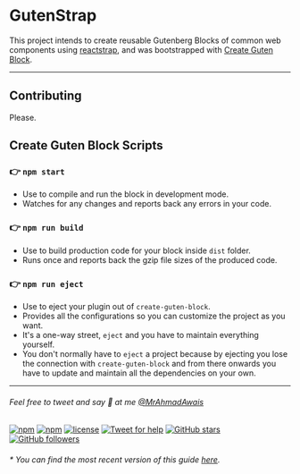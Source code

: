 # GutenStrap

This project intends to create reusable Gutenberg Blocks of common web components using [reactstrap](https://reactstrap.github.io/), and was bootstrapped with [Create Guten Block](https://github.com/ahmadawais/create-guten-block).

---

## Contributing

Please.


## Create Guten Block Scripts

### 👉  `npm start`

- Use to compile and run the block in development mode.
- Watches for any changes and reports back any errors in your code.

### 👉  `npm run build`

- Use to build production code for your block inside `dist` folder.
- Runs once and reports back the gzip file sizes of the produced code.

### 👉  `npm run eject`

- Use to eject your plugin out of `create-guten-block`.
- Provides all the configurations so you can customize the project as you want.
- It's a one-way street, `eject` and you have to maintain everything yourself.
- You don't normally have to `eject` a project because by ejecting you lose the connection with `create-guten-block` and from there onwards you have to update and maintain all the dependencies on your own.

---

###### Feel free to tweet and say 👋 at me [@MrAhmadAwais](https://twitter.com/mrahmadawais/)

[![npm](https://img.shields.io/npm/v/create-guten-block.svg?style=flat-square)](https://www.npmjs.com/package/create-guten-block) [![npm](https://img.shields.io/npm/dt/create-guten-block.svg?style=flat-square&label=downloads)](https://www.npmjs.com/package/create-guten-block)  [![license](https://img.shields.io/github/license/mashape/apistatus.svg?style=flat-square)](https://github.com/ahmadawais/create-guten-block) [![Tweet for help](https://img.shields.io/twitter/follow/mrahmadawais.svg?style=social&label=Tweet%20@MrAhmadAwais)](https://twitter.com/mrahmadawais/) [![GitHub stars](https://img.shields.io/github/stars/ahmadawais/create-guten-block.svg?style=social&label=Stars)](https://github.com/ahmadawais/create-guten-block/stargazers) [![GitHub followers](https://img.shields.io/github/followers/ahmadawais.svg?style=social&label=Follow)](https://github.com/ahmadawais?tab=followers)

###### * You can find the most recent version of this guide [here](https://github.com/ahmadawais/create-guten-block).
